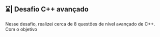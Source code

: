 ## ⌛| Desafio C++ avançado

  Nesse desafio, realizei cerca de 8 questões de nível avançado de C++. Com o objetivo
